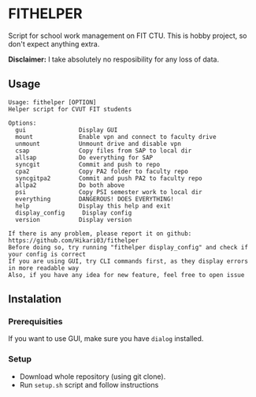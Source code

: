 # FITHELPER

Script for school work management on FIT CTU. This is hobby project, so don't expect anything extra.

**Disclaimer:** I take absolutely no resposibility for any loss of data.

## Usage

```
Usage: fithelper [OPTION]
Helper script for CVUT FIT students

Options:
  gui               Display GUI
  mount             Enable vpn and connect to faculty drive
  unmount           Unmount drive and disable vpn
  csap              Copy files from SAP to local dir
  allsap            Do everything for SAP
  syncgit           Commit and push to repo
  cpa2              Copy PA2 folder to faculty repo
  syncgitpa2        Commit and push PA2 to faculty repo
  allpa2            Do both above
  psi               Copy PSI semester work to local dir
  everything        DANGEROUS! DOES EVERYTHING!
  help              Display this help and exit
  display_config     Display config
  version           Display version

If there is any problem, please report it on github: https://github.com/Hikari03/fithelper
Before doing so, try running "fithelper display_config" and check if your config is correct
If you are using GUI, try CLI commands first, as they display errors in more readable way
Also, if you have any idea for new feature, feel free to open issue
```


## Instalation

### Prerequisities

If you want to use GUI, make sure you have `dialog` installed.

### Setup

 - Download whole repository (using git clone).
 - Run `setup.sh` script and follow instructions
